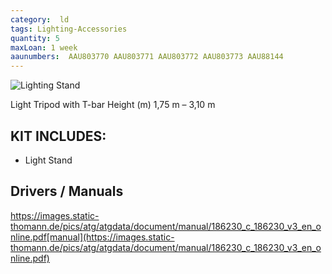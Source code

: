 ```yaml
---
category:  ld
tags: Lighting-Accessories
quantity: 5
maxLoan: 1 week
aaunumbers:  AAU803770 AAU803771 AAU803772 AAU803773 AAU88144
---
```

![Lighting Stand](https://thumbs.static-thomann.de/thumb/padthumb600x600/pics/bdb/_18/186230/3740847_800.jpg)

Light Tripod with T-bar Height (m) 1,75 m – 3,10 m
## KIT INCLUDES:
-  Light Stand

## Drivers / Manuals
https://images.static-thomann.de/pics/atg/atgdata/document/manual/186230_c_186230_v3_en_online.pdf[manual](https://images.static-thomann.de/pics/atg/atgdata/document/manual/186230_c_186230_v3_en_online.pdf)



